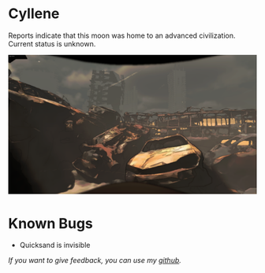 # Cyllene
Reports indicate that this moon was home to an advanced civilization. Current status is unknown.  

![Screenshot_1](https://raw.githubusercontent.com/NaviNieve/Cyllene/main/Screenshots/Screenshot%201.png "Screenshot%201")

# Known Bugs
- Quicksand is invisible

_If you want to give feedback, you can use my [github](https://github.com/NaviNieve/Cyllene/issues)._

